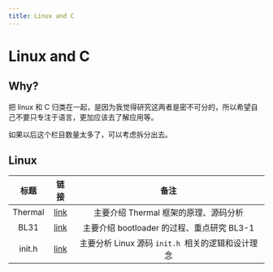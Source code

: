 ```yaml
---
title: Linux and C
---
```




# Linux and C

## Why?

把 linux 和 C 归类在一起，是因为我觉得研究这两者是密不可分的，所以希望自己不要只专注于语言，更加应该去了解应用等。

如果以后这个栏目数量太多了，可以考虑拆分出去。



## Linux

|  标题   |         链接         |                       备注                        |
| :-----: | :------------------: | :-----------------------------------------------: |
| Thermal | [link](./kernel/thermal.md) |       主要介绍 Thermal 框架的原理、源码分析       |
|  BL31   |  [link](./kernel/BL31.md)   |    主要介绍 bootloader 的过程、重点研究 BL3-1     |
| init.h  | [link](./kernel/init_h.md)  | 主要分析 Linux 源码 `init.h `相关的逻辑和设计理念 |
